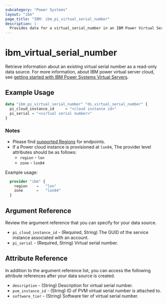 ```yaml
---
subcategory: "Power Systems"
layout: "ibm"
page_title: "IBM: ibm_pi_virtual_serial_number"
description: |-
  Provides data for a virtual_serial_number in an IBM Power Virtual Server cloud.
---
```


# ibm_virtual_serial_number

Retrieve information about an existing virtual serial number as a read-only data source. For more information, about IBM power virtual server cloud, see [getting started with IBM Power Systems Virtual Servers](https://cloud.ibm.com/docs/power-iaas?topic=power-iaas-getting-started).

## Example Usage

```terraform
data "ibm_pi_virtual_serial_number" "ds_virtual_serial_number" {
  pi_cloud_instance_id     = "<cloud instance id>"
  pi_serial = "<virtual serial number>"
}
```

### Notes

- Please find [supported Regions](https://cloud.ibm.com/apidocs/power-cloud#endpoint) for endpoints.
- If a Power cloud instance is provisioned at `lon04`, The provider level attributes should be as follows:
  - `region` - `lon`
  - `zone` - `lon04`

Example usage:

  ```terraform
    provider "ibm" {
      region    =   "lon"
      zone      =   "lon04"
    }
  ```
  
## Argument Reference

Review the argument reference that you can specify for your data source.

- `pi_cloud_instance_id` - (Required, String) The GUID of the service instance associated with an account.
- `pi_serial` - (Required, String) Virtual serial number.

## Attribute Reference

In addition to the argument reference list, you can access the following attribute references after your data source is created.

- `description` - (String) Description for virtual serial number.
- `pvm_instance_id` - (String) ID of PVM virtual serial number is attached to.
- `software_tier` - (String) Software tier of virtual serial number.
